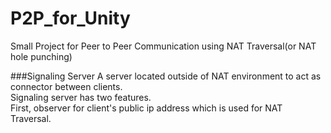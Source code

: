 # P2P_for_Unity

Small Project for Peer to Peer Communication using NAT Traversal(or NAT hole punching)

###Signaling Server
A server located outside of NAT environment to act as connector between clients.  
Signaling server has two features.  
First, observer for client's public ip address which is used for NAT Traversal.  
